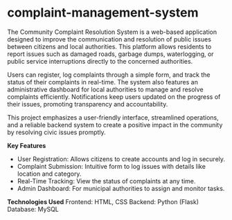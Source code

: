 # complaint-management-system
The Community Complaint Resolution System is a web-based application designed to improve the communication and resolution of public issues between citizens and local authorities. This platform allows residents to report issues such as damaged roads, garbage dumps, waterlogging, or public service interruptions directly to the concerned authorities.

Users can register, log complaints through a simple form, and track the status of their complaints in real-time. The system also features an administrative dashboard for local authorities to manage and resolve complaints efficiently. Notifications keep users updated on the progress of their issues, promoting transparency and accountability.

This project emphasizes a user-friendly interface, streamlined operations, and a reliable backend system to create a positive impact in the community by resolving civic issues promptly.

**Key Features**
- User Registration: Allows citizens to create accounts and log in securely.
- Complaint Submission: Intuitive form to log issues with details like location and category.
- Real-Time Tracking: View the status of complaints at any time.
- Admin Dashboard: For municipal authorities to assign and monitor tasks.

**Technologies Used**
Frontend: HTML, CSS
Backend: Python (Flask) 
Database: MySQL
